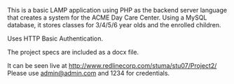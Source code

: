 This is a basic LAMP application using PHP as the backend server language that creates a system for the ACME Day Care Center.  Using a MySQL database, it stores classes for 3/4/5/6 year olds and the enrolled children.

Uses HTTP Basic Authentication.

The project specs are included as a docx file.

It can be seen live at <http://www.redlinecorp.com/stuma/stu07/Project2/>
Please use admin@admin.com and 1234 for credentials.